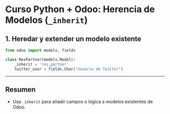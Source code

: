 # Curso Python + Odoo: Herencia de Modelos (`_inherit`)

## 1. Heredar y extender un modelo existente

```python
from odoo import models, fields

class ResPartner(models.Model):
    _inherit = 'res.partner'
    twitter_user = fields.Char("Usuario de Twitter")
```

---

## Resumen

- Usa `_inherit` para añadir campos o lógica a modelos existentes de Odoo.